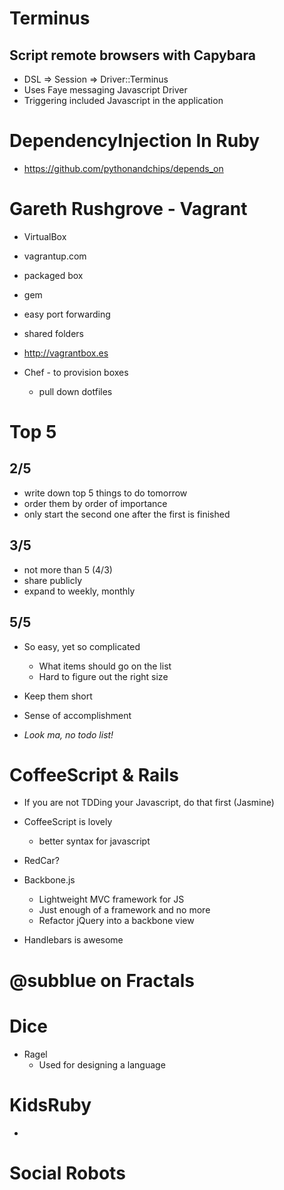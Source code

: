# Terminus
## Script remote browsers with Capybara

- DSL => Session => Driver::Terminus
- Uses Faye messaging Javascript Driver
- Triggering included Javascript in the application

# DependencyInjection In Ruby

- https://github.com/pythonandchips/depends_on

# Gareth Rushgrove - Vagrant

- VirtualBox
- vagrantup.com
- packaged box
- gem
- easy port forwarding
- shared folders
- http://vagrantbox.es

- Chef - to provision boxes
  - pull down dotfiles

# Top 5

## 2/5
- write down top 5 things to do tomorrow
- order them by order of importance
- only start the second one after the first is finished

## 3/5
- not more than 5 (4/3)
- share publicly
- expand to weekly, monthly

## 5/5
- So easy, yet so complicated
  - What items should go on the list
  - Hard to figure out the right size
- Keep them short
- Sense of accomplishment

- *Look ma, no todo list!*

# CoffeeScript & Rails
- If you are not TDDing your Javascript, do that first (Jasmine)
- CoffeeScript is lovely
  - better syntax for javascript
- RedCar?
- Backbone.js
  - Lightweight MVC framework for JS
  - Just enough of a framework and no more
  - Refactor jQuery into a backbone view

- Handlebars is awesome

# @subblue on Fractals

# Dice
- Ragel
  - Used for designing a language

# KidsRuby
- 

# Social Robots



